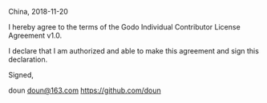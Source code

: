 China, 2018-11-20

I hereby agree to the terms of the Godo Individual Contributor License
Agreement v1.0.

I declare that I am authorized and able to make this agreement and sign this
declaration.

Signed,

doun doun@163.com https://github.com/doun
